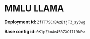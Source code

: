 # MMLU LLAMA

**Deployment id:** `ZfTT7SCYBAzBtjT3_sy3wg`

**Base config id:** `0K1pZkoAv45RZXOIJl9kFw`
